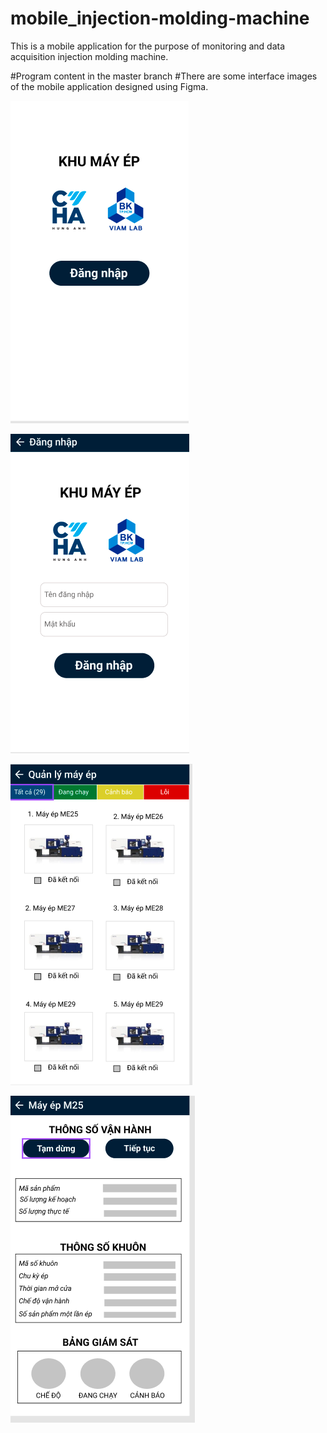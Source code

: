 # mobile_injection-molding-machine
This is a mobile application for the purpose of monitoring  and  data acquisition injection molding machine.

#Program content in the master branch
#There are some interface images of the mobile application designed using Figma.

![login](https://github.com/mylienle/mobile_injection-molding-machine/blob/master/lib/assets/login.png?raw=true)

![The Login interface](https://github.com/mylienle/mobile_injection-molding-machine/blob/master/lib/assets/login2.png?raw=true)

![The Monitoring](https://github.com/mylienle/mobile_injection-molding-machine/blob/master/lib/assets/monitor.png?raw=true)

![The machine parameters interface](https://github.com/mylienle/mobile_injection-molding-machine/blob/master/lib/assets/para.png?raw=true)
